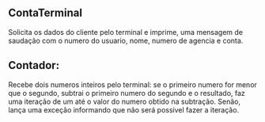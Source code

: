 ## ContaTerminal
Solicita os dados do cliente pelo terminal e imprime, uma mensagem de saudação com o numero do usuario, nome, numero de agencia e conta.

## Contador:
Recebe dois numeros inteiros pelo terminal: se o primeiro numero for menor que o segundo, subtrai o primeiro numero do segundo e o resultado, faz uma iteração de um até o valor do numero obtido na subtração.
Senão, lança uma exceção informando que não será possivel fazer a iteração.

